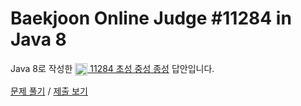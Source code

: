 # Baekjoon Online Judge #11284 in Java 8
Java 8로 작성한 [<img src="https://static.solved.ac/tier_small/5.svg" height="20" align="center">
11284 초성 중성 종성](https://www.acmicpc.net/problem/11284) 답안입니다.

[문제 풀기](https://www.acmicpc.net/problem/11284) /
[제출 보기](https://www.acmicpc.net/source/86665742)
